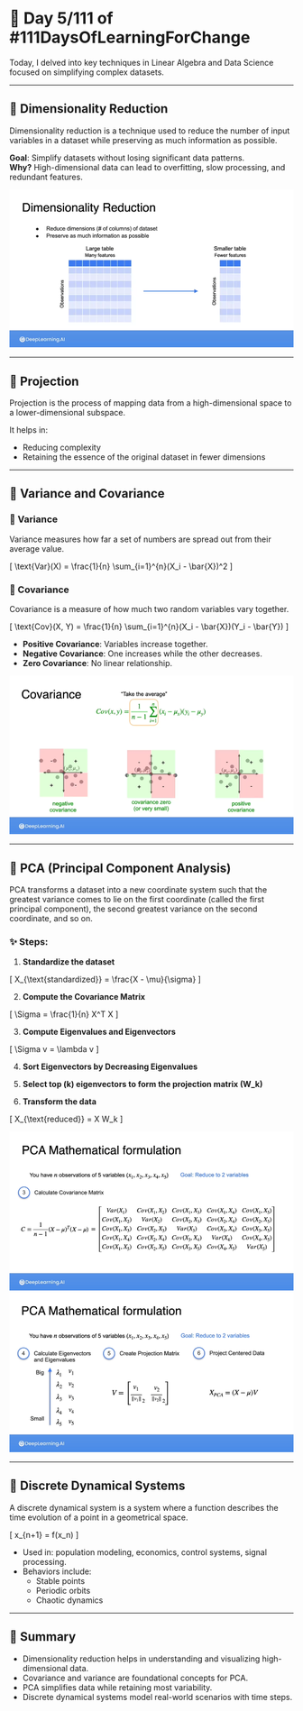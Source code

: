 # 📘 Day 5/111 of #111DaysOfLearningForChange  
Today, I delved into key techniques in Linear Algebra and Data Science focused on simplifying complex datasets.

---

## 🔹 Dimensionality Reduction

Dimensionality reduction is a technique used to reduce the number of input variables in a dataset while preserving as much information as possible.

**Goal**: Simplify datasets without losing significant data patterns.  
**Why?** High-dimensional data can lead to overfitting, slow processing, and redundant features.

![Dimensionality Reduction](./images/reduction.png)

---

## 🔹 Projection

Projection is the process of mapping data from a high-dimensional space to a lower-dimensional subspace.

It helps in:
- Reducing complexity
- Retaining the essence of the original dataset in fewer dimensions

---

## 🔹 Variance and Covariance

### 🔸 Variance

Variance measures how far a set of numbers are spread out from their average value.

\[
\text{Var}(X) = \frac{1}{n} \sum_{i=1}^{n}(X_i - \bar{X})^2
\]

### 🔸 Covariance

Covariance is a measure of how much two random variables vary together.

\[
\text{Cov}(X, Y) = \frac{1}{n} \sum_{i=1}^{n}(X_i - \bar{X})(Y_i - \bar{Y})
\]

- **Positive Covariance**: Variables increase together.
- **Negative Covariance**: One increases while the other decreases.
- **Zero Covariance**: No linear relationship.

![Covariance](./images/covariance.png)

---

## 🔹 PCA (Principal Component Analysis)

PCA transforms a dataset into a new coordinate system such that the greatest variance comes to lie on the first coordinate (called the first principal component), the second greatest variance on the second coordinate, and so on.

### ✨ Steps:

1. **Standardize the dataset**

\[
X_{\text{standardized}} = \frac{X - \mu}{\sigma}
\]

2. **Compute the Covariance Matrix**

\[
\Sigma = \frac{1}{n} X^T X
\]

3. **Compute Eigenvalues and Eigenvectors**

\[
\Sigma v = \lambda v
\]

4. **Sort Eigenvectors by Decreasing Eigenvalues**

5. **Select top \(k\) eigenvectors to form the projection matrix \(W_k\)**

6. **Transform the data**

\[
X_{\text{reduced}} = X W_k
\]

![PCA Math](./images/pca1.png)
![PCA Math](./images/pca2.png)

---

## 🔹 Discrete Dynamical Systems

A discrete dynamical system is a system where a function describes the time evolution of a point in a geometrical space.

\[
x_{n+1} = f(x_n)
\]

- Used in: population modeling, economics, control systems, signal processing.
- Behaviors include:
  - Stable points
  - Periodic orbits
  - Chaotic dynamics

---

## 🧠 Summary

- Dimensionality reduction helps in understanding and visualizing high-dimensional data.
- Covariance and variance are foundational concepts for PCA.
- PCA simplifies data while retaining most variability.
- Discrete dynamical systems model real-world scenarios with time steps.

